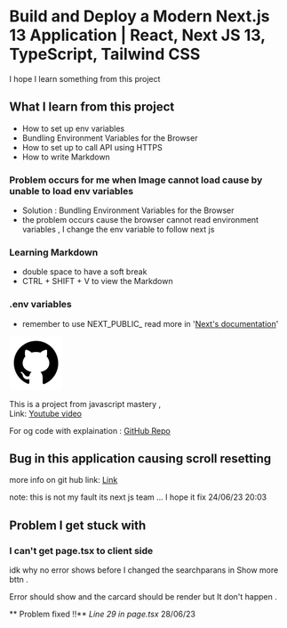# Build and Deploy a Modern Next.js 13 Application | React, Next JS 13, TypeScript, Tailwind CSS
I hope I learn something from this project 

## What I learn from this project 
 - How to set up env variables 
 - Bundling Environment Variables for the Browser
 - How to set up to call API using HTTPS
 - How to write Markdown

### Problem occurs for me when Image cannot load cause by unable to load env variables 
 - Solution : Bundling Environment Variables for the Browser 
 - the problem occurs cause the browser cannot read environment variables , I change the env variable to follow next js 

### Learning Markdown 
 - double space to have a soft break 
 - CTRL + SHIFT + V to view the Markdown

### .env variables
- remember to use NEXT_PUBLIC_ read more in '[Next's documentation](https://nextjs.org/docs/app/building-your-application/configuring/environment-variables#bundling-environment-variables-for-the-browser)'

![Alt text](/public/github.svg "GitHub LOGO")

This is a project from javascript mastery ,  
  Link: [Youtube video](https://youtu.be/pUNSHPyVryU)
  
  For og code with explaination : [GitHub Repo]( https://github.com/adrianhajdin/project_next13_car_showcase/tree/main)

  <!-- Link bruh so ugly -->

## Bug in this application causing scroll resetting

more info on git hub link: [Link](https://github.com/vercel/next.js/issues/49087)

note: this is not my fault its next js team ... I hope it fix 24/06/23 20:03

## Problem I get stuck with
 ### I can't get page.tsx to client side
 idk why no error shows before I changed the searchparans in Show more bttn . 

 Error should show and the carcard should be render but It don't happen .

** Problem fixed !!** *Line 29 in page.tsx* 28/06/23
